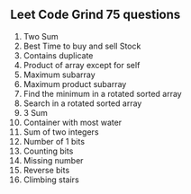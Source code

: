 ## Leet Code Grind 75 questions
1. Two Sum
2. Best Time to buy and sell Stock
3. Contains duplicate
4. Product of array except for self
5. Maximum subarray
6. Maximum product subarray
7. Find the minimum in a rotated sorted array
8. Search in a rotated sorted array
9. 3 Sum
10. Container with most water
11. Sum of two integers
12. Number of 1 bits
13. Counting bits
14. Missing number
15. Reverse bits
16. Climbing stairs
